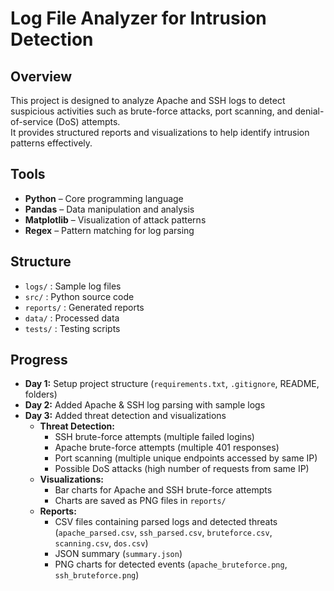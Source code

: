 # Log File Analyzer for Intrusion Detection

## Overview
This project is designed to analyze Apache and SSH logs to detect suspicious activities such as brute-force attacks, port scanning, and denial-of-service (DoS) attempts.  
It provides structured reports and visualizations to help identify intrusion patterns effectively.

## Tools
- **Python** – Core programming language  
- **Pandas** – Data manipulation and analysis  
- **Matplotlib** – Visualization of attack patterns  
- **Regex** – Pattern matching for log parsing  

## Structure
- `logs/` : Sample log files  
- `src/` : Python source code  
- `reports/` : Generated reports  
- `data/` : Processed data  
- `tests/` : Testing scripts  

## Progress
- **Day 1:** Setup project structure (`requirements.txt`, `.gitignore`, README, folders)  
- **Day 2:** Added Apache & SSH log parsing with sample logs  
- **Day 3:** Added threat detection and visualizations  
  - **Threat Detection:**  
    - SSH brute-force attempts (multiple failed logins)  
    - Apache brute-force attempts (multiple 401 responses)  
    - Port scanning (multiple unique endpoints accessed by same IP)  
    - Possible DoS attacks (high number of requests from same IP)  
  - **Visualizations:**  
    - Bar charts for Apache and SSH brute-force attempts  
    - Charts are saved as PNG files in `reports/`  
  - **Reports:**  
    - CSV files containing parsed logs and detected threats (`apache_parsed.csv`, `ssh_parsed.csv`, `bruteforce.csv`, `scanning.csv`, `dos.csv`)  
    - JSON summary (`summary.json`)  
    - PNG charts for detected events (`apache_bruteforce.png`, `ssh_bruteforce.png`)  

